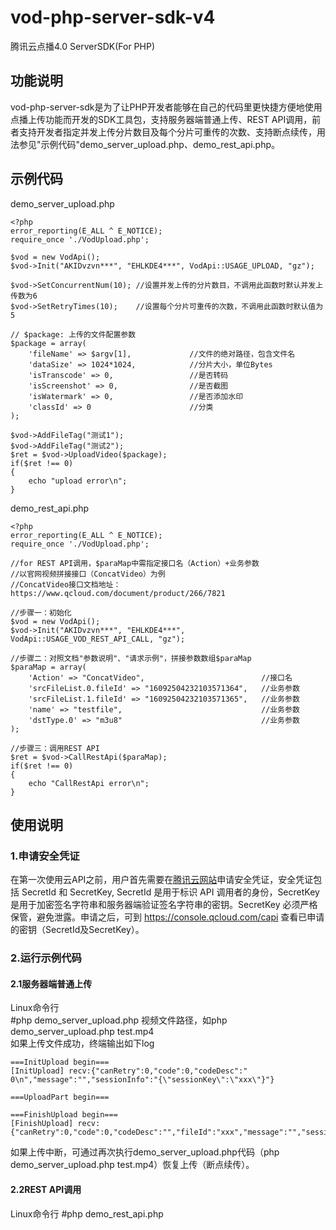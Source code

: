 # vod-php-server-sdk-v4
腾讯云点播4.0 ServerSDK(For PHP)

## 功能说明
vod-php-server-sdk是为了让PHP开发者能够在自己的代码里更快捷方便地使用点播上传功能而开发的SDK工具包，支持服务器端普通上传、REST API调用，前者支持开发者指定并发上传分片数目及每个分片可重传的次数、支持断点续传，用法参见"示例代码"demo_server_upload.php、demo_rest_api.php。

## 示例代码
demo_server_upload.php
```
<?php
error_reporting(E_ALL ^ E_NOTICE);
require_once './VodUpload.php';

$vod = new VodApi();
$vod->Init("AKIDvzvn***", "EHLKDE4***", VodApi::USAGE_UPLOAD, "gz");

$vod->SetConcurrentNum(10);	//设置并发上传的分片数目，不调用此函数时默认并发上传数为6
$vod->SetRetryTimes(10);	//设置每个分片可重传的次数，不调用此函数时默认值为5

// $package: 上传的文件配置参数
$package = array(
    'fileName' => $argv[1],				//文件的绝对路径，包含文件名
    'dataSize' => 1024*1024,			//分片大小，单位Bytes
    'isTranscode' => 0,					//是否转码
    'isScreenshot' => 0,				//是否截图
    'isWatermark' => 0,					//是否添加水印
	'classId' => 0						//分类
);

$vod->AddFileTag("测试1");
$vod->AddFileTag("测试2");
$ret = $vod->UploadVideo($package);
if($ret !== 0)
{
	echo "upload error\n";
}
```
demo_rest_api.php
```
<?php
error_reporting(E_ALL ^ E_NOTICE);
require_once './VodUpload.php';

//for REST API调用，$paraMap中需指定接口名（Action）+业务参数
//以官网视频拼接接口（ConcatVideo）为例
//ConcatVideo接口文档地址：https://www.qcloud.com/document/product/266/7821

//步骤一：初始化
$vod = new VodApi();
$vod->Init("AKIDvzvn***", "EHLKDE4***", VodApi::USAGE_VOD_REST_API_CALL, "gz");

//步骤二：对照文档"参数说明"、"请求示例"，拼接参数数组$paraMap
$paraMap = array(
	'Action' => "ConcatVideo",							//接口名
	'srcFileList.0.fileId' => "16092504232103571364",	//业务参数
	'srcFileList.1.fileId' => "16092504232103571365",	//业务参数
	'name' => "testfile",								//业务参数
	'dstType.0' => "m3u8"								//业务参数
);

//步骤三：调用REST API
$ret = $vod->CallRestApi($paraMap);
if($ret !== 0)
{
	echo "CallRestApi error\n";
}

```
## 使用说明
### 1.申请安全凭证
在第一次使用云API之前，用户首先需要在[腾讯云网站](https://www.qcloud.com/document/product/266/1969#1.-.E7.94.B3.E8.AF.B7.E5.AE.89.E5.85.A8.E5.87.AD.E8.AF.81)申请安全凭证，安全凭证包括 SecretId 和 SecretKey, SecretId 是用于标识 API 调用者的身份，SecretKey是用于加密签名字符串和服务器端验证签名字符串的密钥。SecretKey 必须严格保管，避免泄露。申请之后，可到 https://console.qcloud.com/capi 查看已申请的密钥（SecretId及SecretKey）。

### 2.运行示例代码
#### 2.1服务器端普通上传
Linux命令行  
\#php demo_server_upload.php 视频文件路径，如php demo_server_upload.php test.mp4  
如果上传文件成功，终端输出如下log  
```
===InitUpload begin===
[InitUpload] recv:{"canRetry":0,"code":0,"codeDesc":" 0\n","message":"","sessionInfo":"{\"sessionKey\":\"xxx\"}"}

===UploadPart begin===

===FinishUpload begin===
[FinishUpload] recv:{"canRetry":0,"code":0,"codeDesc":"","fileId":"xxx","message":"","sessionInfo":"","url":"http:\/\/xxx.vod2.myqcloud.com\/vodxxx\/xxx\/f0.mp4"}
```
如果上传中断，可通过再次执行demo_server_upload.php代码（php demo_server_upload.php test.mp4）恢复上传（断点续传）。

#### 2.2REST API调用
Linux命令行
\#php demo_rest_api.php

